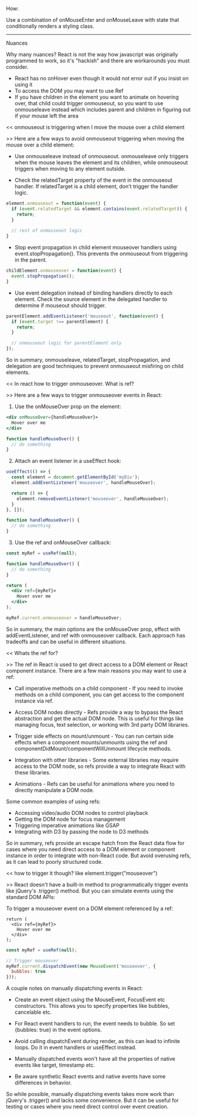 How:

Use a combination of onMouseEnter and onMouseLeave with state that conditionally renders a styling class.



---
Nuances

Why many nuances? React is not the way how javascript was originally programmed to work, so it's "hackish" and there are workarounds you must consider.

- React has no onHover even though it would not error out if you insist on using it
- To access the DOM you may want to use Ref
- If you have children in the element you want to animate on hovering over, that child could trigger onmouseout, so you want to use onmouseleave instead which includes parent and children in figuring out if your mouse left the area

<<
onmouseout is triggering when I move the mouse over a child element

\>>
Here are a few ways to avoid onmouseout triggering when moving the mouse over a child element:

- Use onmouseleave instead of onmouseout. onmouseleave only triggers when the mouse leaves the element and its children, while onmouseout triggers when moving to any element outside.

- Check the relatedTarget property of the event in the onmouseout handler. If relatedTarget is a child element, don't trigger the handler logic.

```js
element.onmouseout = function(event) {
  if (event.relatedTarget && element.contains(event.relatedTarget)) {
    return; 
  }
  
  // rest of onmouseout logic
}
```

- Stop event propagation in child element mouseover handlers using event.stopPropagation(). This prevents the onmouseout from triggering in the parent.

```js 
childElement.onmouseover = function(event) {
  event.stopPropagation();
}
```

- Use event delegation instead of binding handlers directly to each element. Check the source element in the delegated handler to determine if mouseout should trigger.

```js
parentElement.addEventListener('mouseout', function(event) {
  if (event.target !== parentElement) {
    return;
  }

  // onmouseout logic for parentElement only 
});
```

So in summary, onmouseleave, relatedTarget, stopPropagation, and delegation are good techniques to prevent onmouseout misfiring on child elements.


<<
In react how to trigger onmouseover. What is ref?

\>>
Here are a few ways to trigger onmouseover events in React:

1. Use the onMouseOver prop on the element:

```jsx
<div onMouseOver={handleMouseOver}>
  Hover over me
</div>

function handleMouseOver() {
  // do something
}
```

2. Attach an event listener in a useEffect hook:

```jsx
useEffect(() => {
  const element = document.getElementById('myDiv');
  element.addEventListener('mouseover', handleMouseOver);

  return () => {
    element.removeEventListener('mouseover', handleMouseOver);
  }
}, []);

function handleMouseOver() {
  // do something
}
```

3. Use the ref and onMouseOver callback:

```jsx
const myRef = useRef(null);

function handleMouseOver() {
  // do something
}

return (
  <div ref={myRef}>
    Hover over me
  </div>
);

myRef.current.onmouseover = handleMouseOver;
```

So in summary, the main options are the onMouseOver prop, effect with addEventListener, and ref with onmouseover callback. Each approach has tradeoffs and can be useful in different situations.

<<
Whats the ref for?

\>>
The ref in React is used to get direct access to a DOM element or React component instance. There are a few main reasons you may want to use a ref:

- Call imperative methods on a child component - If you need to invoke methods on a child component, you can get access to the component instance via ref.

- Access DOM nodes directly - Refs provide a way to bypass the React abstraction and get the actual DOM node. This is useful for things like managing focus, text selection, or working with 3rd party DOM libraries.

- Trigger side effects on mount/unmount - You can run certain side effects when a component mounts/unmounts using the ref and componentDidMount/componentWillUnmount lifecycle methods.

- Integration with other libraries - Some external libraries may require access to the DOM node, so refs provide a way to integrate React with these libraries.

- Animations - Refs can be useful for animations where you need to directly manipulate a DOM node.

Some common examples of using refs:

- Accessing video/audio DOM nodes to control playback
- Getting the DOM node for focus management 
- Triggering imperative animations like GSAP
- Integrating with D3 by passing the node to D3 methods

So in summary, refs provide an escape hatch from the React data flow for cases where you need direct access to a DOM element or component instance in order to integrate with non-React code. But avoid overusing refs, as it can lead to poorly structured code.


<<
how to trigger it though? like element.trigger("mouseover")

\>>
React doesn't have a built-in method to programmatically trigger events like jQuery's .trigger() method. But you can simulate events using the standard DOM APIs:

To trigger a mouseover event on a DOM element referenced by a ref:

```
return (
  <div ref={myRef}>
    Hover over me
  </div>
);
```

```jsx
const myRef = useRef(null);

// Trigger mouseover 
myRef.current.dispatchEvent(new MouseEvent('mouseover', {
  bubbles: true
}));
```

A couple notes on manually dispatching events in React:

- Create an event object using the MouseEvent, FocusEvent etc constructors. This allows you to specify properties like bubbles, cancelable etc.

- For React event handlers to run, the event needs to bubble. So set {bubbles: true} in the event options.

- Avoid calling dispatchEvent during render, as this can lead to infinite loops. Do it in event handlers or useEffect instead. 

- Manually dispatched events won't have all the properties of native events like target, timestamp etc. 

- Be aware synthetic React events and native events have some differences in behavior.

So while possible, manually dispatching events takes more work than jQuery's .trigger() and lacks some convenience. But it can be useful for testing or cases where you need direct control over event creation.